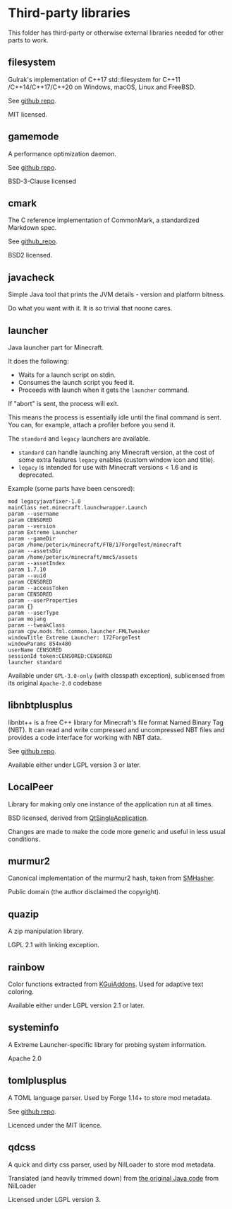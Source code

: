 # Third-party libraries

This folder has third-party or otherwise external libraries needed for other parts to work.

## filesystem

Gulrak's implementation of C++17 std::filesystem for C++11 /C++14/C++17/C++20 on Windows, macOS, Linux and FreeBSD.

See [github repo](https://github.com/gulrak/filesystem).

MIT licensed.

## gamemode

A performance optimization daemon.

See [github repo](https://github.com/FeralInteractive/gamemode).

BSD-3-Clause licensed

## cmark

The C reference implementation of CommonMark, a standardized Markdown spec.

See [github_repo](https://github.com/commonmark/cmark).

BSD2 licensed.

## javacheck

Simple Java tool that prints the JVM details - version and platform bitness.

Do what you want with it. It is so trivial that noone cares.

## launcher

Java launcher part for Minecraft.

It does the following:

- Waits for a launch script on stdin.
- Consumes the launch script you feed it.
- Proceeds with launch when it gets the `launcher` command.

If "abort" is sent, the process will exit.

This means the process is essentially idle until the final command is sent. You can, for example, attach a profiler before you send it.

The `standard` and `legacy` launchers are available.

- `standard` can handle launching any Minecraft version, at the cost of some extra features `legacy` enables (custom window icon and title).
- `legacy` is intended for use with Minecraft versions < 1.6 and is deprecated.

Example (some parts have been censored):

```text
mod legacyjavafixer-1.0
mainClass net.minecraft.launchwrapper.Launch
param --username
param CENSORED
param --version
param Extreme Launcher
param --gameDir
param /home/peterix/minecraft/FTB/17ForgeTest/minecraft
param --assetsDir
param /home/peterix/minecraft/mmc5/assets
param --assetIndex
param 1.7.10
param --uuid
param CENSORED
param --accessToken
param CENSORED
param --userProperties
param {}
param --userType
param mojang
param --tweakClass
param cpw.mods.fml.common.launcher.FMLTweaker
windowTitle Extreme Launcher: 172ForgeTest
windowParams 854x480
userName CENSORED
sessionId token:CENSORED:CENSORED
launcher standard
```

Available under `GPL-3.0-only` (with classpath exception), sublicensed from its original `Apache-2.0` codebase

## libnbtplusplus

libnbt++ is a free C++ library for Minecraft's file format Named Binary Tag (NBT). It can read and write compressed and uncompressed NBT files and provides a code interface for working with NBT data.

See [github repo](https://github.com/ljfa-ag/libnbtplusplus).

Available either under LGPL version 3 or later.

## LocalPeer

Library for making only one instance of the application run at all times.

BSD licensed, derived from [QtSingleApplication](https://github.com/qtproject/qt-solutions/tree/master/qtsingleapplication).

Changes are made to make the code more generic and useful in less usual conditions.

## murmur2

Canonical implementation of the murmur2 hash, taken from [SMHasher](https://github.com/aappleby/smhasher).

Public domain (the author disclaimed the copyright).

## quazip

A zip manipulation library.

LGPL 2.1 with linking exception.

## rainbow

Color functions extracted from [KGuiAddons](https://inqlude.org/libraries/kguiaddons.html). Used for adaptive text coloring.

Available either under LGPL version 2.1 or later.

## systeminfo

A Extreme Launcher-specific library for probing system information.

Apache 2.0

## tomlplusplus

A TOML language parser. Used by Forge 1.14+ to store mod metadata.

See [github repo](https://github.com/marzer/tomlplusplus).

Licenced under the MIT licence.

## qdcss

A quick and dirty css parser, used by NilLoader to store mod metadata.

Translated (and heavily trimmed down) from [the original Java code](https://github.com/unascribed/NilLoader/blob/trunk/src/main/java/nilloader/api/lib/qdcss/QDCSS.java) from NilLoader

Licensed under LGPL version 3.
